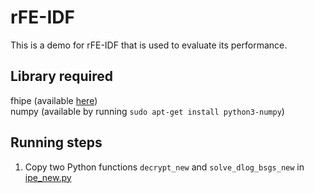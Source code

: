 # rFE-IDF
This is a demo for rFE-IDF that is used to evaluate its performance.

## Library required
fhipe (available [here](https://github.com/kevinlewi/fhipe)) <br>
numpy (available by running `sudo apt-get install python3-numpy`)

## Running steps
1. Copy two Python functions `decrypt_new` and `solve_dlog_bsgs_new` in [ipe_new.py]()
